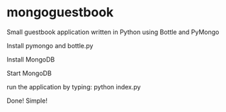mongoguestbook
==============

Small guestbook application written in Python using Bottle and PyMongo

Install pymongo and bottle.py

Install MongoDB

Start MongoDB

run the application by typing: python index.py

Done!  Simple!
